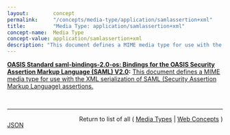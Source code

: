 ```yaml
---
layout:        concept
permalink:     "/concepts/media-type/application/samlassertion+xml"
title:         "Media Type: application/samlassertion+xml"
concept-name:  Media Type
concept-value: application/samlassertion+xml
description: "This document defines a MIME media type for use with the XML serialization of SAML (Security Assertion Markup Language) assertions."
---
```


**[OASIS Standard saml-bindings-2.0-os: Bindings for the OASIS Security Assertion Markup Language (SAML) V2.0](/specs/OASIS/standard/saml-bindings-2.0-os "This specification defines protocol bindings for the use of SAML assertions and request-response messages in communications protocols and frameworks."):** [This document defines a MIME media type for use with the XML serialization of SAML (Security Assertion Markup Language) assertions.](http://docs.oasis-open.org/security/saml/v2.0/saml-bindings-2.0-os.pdf#page=40 "Read documentation for Media Type &#34;application/samlassertion+xml&#34;")

<br/>
<hr/>

<p style="float : left"><a href="./application/samlassertion+xml.json" title="JSON representing this particular Web Concept value">JSON</a></p>
<p style="text-align: right">Return to list of all ( <a href="../media-type/">Media Types</a> | <a href="../">Web Concepts</a> )</p>
